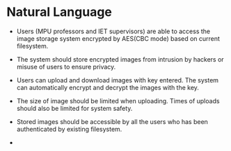# Natural Language

- Users (MPU professors and IET supervisors) are able to access the image storage system encrypted by AES(CBC mode) based on current filesystem. 
- The system should store encrypted images from intrusion by hackers or misuse of users to ensure privacy.

-  Users can upload and download images with key entered. The system can automatically encrypt and decrypt the images with the key.
- The size of image should be limited when uploading. Times of uploads should also be limited for system safety.
- Stored images should be accessible by all the users who has been authenticated by existing filesystem.
- 

